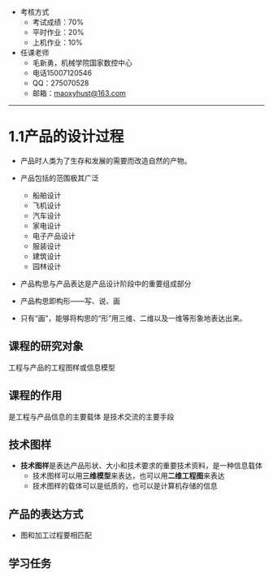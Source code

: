 
* 考核方式
  * 考试成绩：70%
  * 平时作业：20%
  * 上机作业：10%
* 任课老师
  * 毛新勇，机械学院国家数控中心
  * 电话15007120546
  * QQ：275070528
  * 邮箱：maoxyhust@163.com

---
# 1.1产品的设计过程

* 产品时人类为了生存和发展的需要而改造自然的产物。
* 产品包括的范围极其广泛
  * 船舶设计
  * 飞机设计
  * 汽车设计
  * 家电设计
  * 电子产品设计
  * 服装设计
  * 建筑设计
  * 园林设计

* 产品构思与产品表达是产品设计阶段中的重要组成部分
* 产品构思即构形——写、说、画
* 只有“画”，能够将构思的“形”用三维、二维以及一维等形象地表达出来。
  
## 课程的研究对象
工程与产品的工程图样或信息模型

## 课程的作用
是工程与产品信息的主要载体
是技术交流的主要手段

## 技术图样

* **技术图样**是表达产品形状、大小和技术要求的重要技术资料，是一种信息载体
  * 技术图样可以用**三维模型**来表达，也可以用**二维工程图**来表达
  * 技术图样的载体可以是纸质的，也可以是计算机存储的信息

## 产品的表达方式
* 图和加工过程要相匹配

## 学习任务
